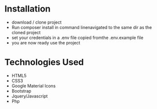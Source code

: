 # Installation
* download / clone project
* Run composer install in command linenavigated to the same dir as the cloned project
* set your credentials in a .env file copied fromthe .env.example file
* you are now ready use the project

# Technologies Used
* HTML5
* CSS3
* Google Material Icons
* Bootstrap
* Jquery/Javascript
* Php

